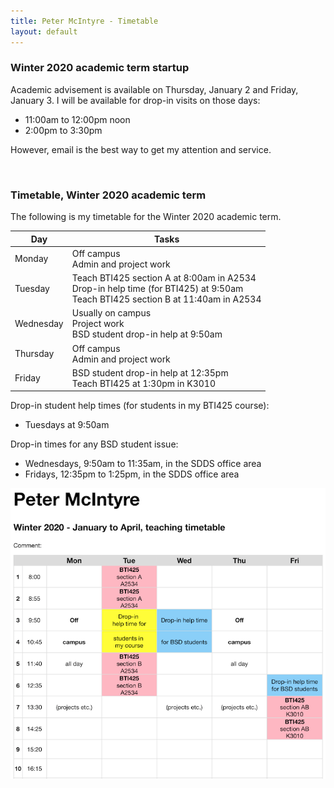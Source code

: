 ```yaml
---
title: Peter McIntyre - Timetable
layout: default
---
```


### Winter 2020 academic term startup

Academic advisement is available on Thursday, January 2 and Friday, January 3. I will be available for drop-in visits on those days:
* 11:00am to 12:00pm noon 
* 2:00pm to 3:30pm 

However, email is the best way to get my attention and service.  

<br>

### Timetable, Winter 2020 academic term

The following is my timetable for the Winter 2020 academic term. 

Day | Tasks 
--- | ---
Monday | Off campus<br>Admin and project work
Tuesday | Teach BTI425 section A at 8:00am in A2534<br>Drop-in help time (for BTI425) at 9:50am<br>Teach BTI425 section B at 11:40am in A2534
Wednesday | Usually on campus<br>Project work<br>BSD student drop-in help at 9:50am
Thursday | Off campus<br>Admin and project work 
Friday | BSD student drop-in help at 12:35pm<br>Teach BTI425 at 1:30pm in K3010

Drop-in student help times (for students in my BTI425 course):
* Tuesdays at 9:50am 

Drop-in times for any BSD student issue:
* Wednesdays, 9:50am to 11:35am, in the SDDS office area 
* Fridays, 12:35pm to 1:25pm, in the SDDS office area

<img src="/media/timetable-2020-winter-v1.png" alt="Timetable" class="border1">

<br>
